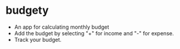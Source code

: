 # budgety
- An app for calculating monthly budget
- Add the budget by selecting "+" for income and "-" for expense.
- Track your budget.
